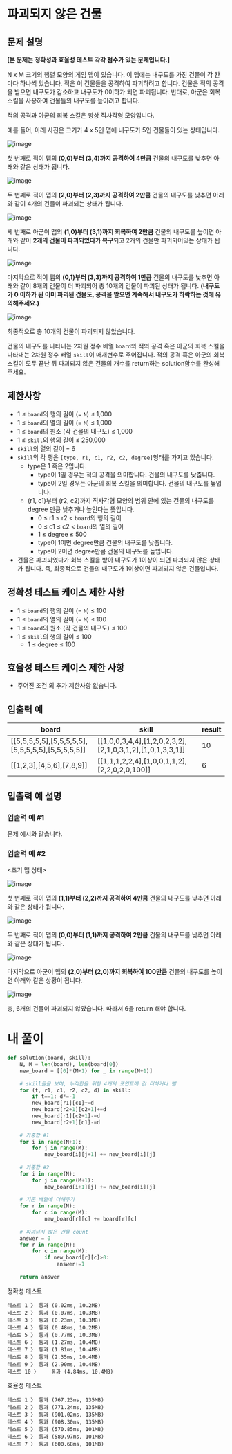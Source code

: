 # 파괴되지 않은 건물
## 문제 설명
**[본 문제는 정확성과 효율성 테스트 각각 점수가 있는 문제입니다.]**

N x M 크기의 행렬 모양의 게임 맵이 있습니다. 이 맵에는 내구도를 가진 건물이 각 칸마다 하나씩 있습니다. 적은 이 건물들을 공격하여 파괴하려고 합니다. 건물은 적의 공격을 받으면 내구도가 감소하고 내구도가 0이하가 되면 파괴됩니다. 반대로, 아군은 회복 스킬을 사용하여 건물들의 내구도를 높이려고 합니다.

적의 공격과 아군의 회복 스킬은 항상 직사각형 모양입니다.

예를 들어, 아래 사진은 크기가 4 x 5인 맵에 내구도가 5인 건물들이 있는 상태입니다.

![image](https://github.com/user-attachments/assets/c30fa2ea-1556-4b2c-9433-19c711e4678e)

첫 번째로 적이 맵의 **(0,0)부터 (3,4)까지 공격하여 4만큼** 건물의 내구도를 낮추면 아래와 같은 상태가 됩니다.

![image](https://github.com/user-attachments/assets/bc918a6a-482a-4362-9754-c6a78c814258)

두 번째로 적이 맵의 **(2,0)부터 (2,3)까지 공격하여 2만큼** 건물의 내구도를 낮추면 아래와 같이 4개의 건물이 파괴되는 상태가 됩니다.

![image](https://github.com/user-attachments/assets/29959ea6-b7fe-4c9f-a69e-322492a5b1a7)

세 번째로 아군이 맵의 **(1,0)부터 (3,1)까지 회복하여 2만큼** 건물의 내구도를 높이면 아래와 같이 **2개의 건물이 파괴되었다가 복구**되고 2개의 건물만 파괴되어있는 상태가 됩니다.

![image](https://github.com/user-attachments/assets/566b8c79-47d3-4c15-aeed-ccb414a85cab)

마지막으로 적이 맵의 **(0,1)부터 (3,3)까지 공격하여 1만큼** 건물의 내구도를 낮추면 아래와 같이 8개의 건물이 더 파괴되어 총 10개의 건물이 파괴된 상태가 됩니다. **(내구도가 0 이하가 된 이미 파괴된 건물도, 공격을 받으면 계속해서 내구도가 하락하는 것에 유의해주세요.)**

![image](https://github.com/user-attachments/assets/c0e97d79-91f0-4617-8a33-ce7e3d4377b0)

최종적으로 총 10개의 건물이 파괴되지 않았습니다.

건물의 내구도를 나타내는 2차원 정수 배열 `board`와 적의 공격 혹은 아군의 회복 스킬을 나타내는 2차원 정수 배열 `skill`이 매개변수로 주어집니다. 적의 공격 혹은 아군의 회복 스킬이 모두 끝난 뒤 파괴되지 않은 건물의 개수를 return하는 solution함수를 완성해 주세요.

## 제한사항
- 1 ≤ `board`의 행의 길이 (= `N`) ≤ 1,000
- 1 ≤ `board`의 열의 길이 (= `M`) ≤ 1,000
- 1 ≤ `board`의 원소 (각 건물의 내구도) ≤ 1,000
- 1 ≤ `skill`의 행의 길이 ≤ 250,000
- `skill`의 열의 길이 = 6
- `skill`의 각 행은 `[type, r1, c1, r2, c2, degree]`형태를 가지고 있습니다.
  - type은 1 혹은 2입니다.
    - type이 1일 경우는 적의 공격을 의미합니다. 건물의 내구도를 낮춥니다.
    - type이 2일 경우는 아군의 회복 스킬을 의미합니다. 건물의 내구도를 높입니다.
  - (r1, c1)부터 (r2, c2)까지 직사각형 모양의 범위 안에 있는 건물의 내구도를 degree 만큼 낮추거나 높인다는 뜻입니다.
    - 0 ≤ r1 ≤ r2 < `board`의 행의 길이
    - 0 ≤ c1 ≤ c2 < `board`의 열의 길이
    - 1 ≤ degree ≤ 500
    - type이 1이면 degree만큼 건물의 내구도를 낮춥니다.
    - type이 2이면 degree만큼 건물의 내구도를 높입니다.
- 건물은 파괴되었다가 회복 스킬을 받아 내구도가 1이상이 되면 파괴되지 않은 상태가 됩니다. 즉, 최종적으로 건물의 내구도가 1이상이면 파괴되지 않은 건물입니다.

## 정확성 테스트 케이스 제한 사항
- 1 ≤ `board`의 행의 길이 (= `N`) ≤ 100
- 1 ≤ `board`의 열의 길이 (= `M`) ≤ 100
- 1 ≤ `board`의 원소 (각 건물의 내구도) ≤ 100
- 1 ≤ `skill`의 행의 길이 ≤ 100
  - 1 ≤ degree ≤ 100

## 효율성 테스트 케이스 제한 사항
- 주어진 조건 외 추가 제한사항 없습니다.

## 입출력 예
|board|skill|result|
|-|-|-|
|[[5,5,5,5,5],[5,5,5,5,5],[5,5,5,5,5],[5,5,5,5,5]]|[[1,0,0,3,4,4],[1,2,0,2,3,2],[2,1,0,3,1,2],[1,0,1,3,3,1]]|10|
|[[1,2,3],[4,5,6],[7,8,9]]|[[1,1,1,2,2,4],[1,0,0,1,1,2],[2,2,0,2,0,100]]|6|

## 입출력 예 설명
###  입출력 예 #1

문제 예시와 같습니다.

### 입출력 예 #2

<초기 맵 상태>

![image](https://github.com/user-attachments/assets/1e0f72e4-3a04-4b44-8d66-f177d5e516b1)

첫 번째로 적이 맵의 **(1,1)부터 (2,2)까지 공격하여 4만큼** 건물의 내구도를 낮추면 아래와 같은 상태가 됩니다.

![image](https://github.com/user-attachments/assets/de72b43b-9b01-4810-8a21-1a43c995c648)

두 번째로 적이 맵의 **(0,0)부터 (1,1)까지 공격하여 2만큼** 건물의 내구도를 낮추면 아래와 같은 상태가 됩니다.

![image](https://github.com/user-attachments/assets/195f9ea9-567d-4ff1-94ff-d4748331406f)

마지막으로 아군이 맵의 **(2,0)부터 (2,0)까지 회복하여 100만큼** 건물의 내구도를 높이면 아래와 같은 상황이 됩니다.

![image](https://github.com/user-attachments/assets/5b3685f3-e7dd-440a-a46d-88c96fb9227c)

총, 6개의 건물이 파괴되지 않았습니다. 따라서 6을 return 해야 합니다.

# 내 풀이
```python
def solution(board, skill):
    N, M = len(board), len(board[0])
    new_board = [[0]*(M+1) for _ in range(N+1)]
    
    # skill들을 보며, 누적합을 위한 4개의 포인트에 값 더하거나 뺌
    for (t, r1, c1, r2, c2, d) in skill:
        if t==1: d*=-1
        new_board[r1][c1]+=d
        new_board[r2+1][c2+1]+=d
        new_board[r1][c2+1]-=d
        new_board[r2+1][c1]-=d
    
    # 가중합 #1
    for i in range(N+1):
        for j in range(M):
            new_board[i][j+1] += new_board[i][j]
    
    # 가중합 #2
    for i in range(N):
        for j in range(M+1):
            new_board[i+1][j] += new_board[i][j]
            
    # 기존 배열에 더해주기
    for r in range(N):
        for c in range(M):
            new_board[r][c] += board[r][c]
    
    # 파괴되지 않은 건물 count
    answer = 0
    for r in range(N):
        for c in range(M):
            if new_board[r][c]>0:
                answer+=1
    
    return answer
```
정확성  테스트
```
테스트 1 〉	통과 (0.02ms, 10.2MB)
테스트 2 〉	통과 (0.07ms, 10.3MB)
테스트 3 〉	통과 (0.23ms, 10.3MB)
테스트 4 〉	통과 (0.48ms, 10.2MB)
테스트 5 〉	통과 (0.77ms, 10.3MB)
테스트 6 〉	통과 (1.27ms, 10.4MB)
테스트 7 〉	통과 (1.81ms, 10.4MB)
테스트 8 〉	통과 (2.35ms, 10.4MB)
테스트 9 〉	통과 (2.90ms, 10.4MB)
테스트 10 〉	통과 (4.84ms, 10.4MB)
```
효율성  테스트
```
테스트 1 〉	통과 (767.23ms, 135MB)
테스트 2 〉	통과 (771.24ms, 135MB)
테스트 3 〉	통과 (901.02ms, 135MB)
테스트 4 〉	통과 (908.30ms, 135MB)
테스트 5 〉	통과 (570.85ms, 101MB)
테스트 6 〉	통과 (589.97ms, 101MB)
테스트 7 〉	통과 (600.68ms, 101MB)
```
